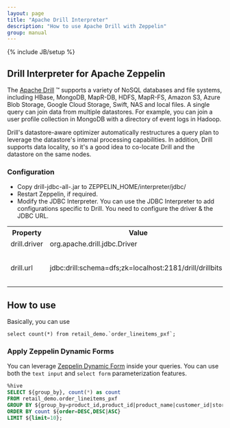 ```yaml
---
layout: page
title: "Apache Drill Interpreter"
description: "How to use Apache Drill with Zeppelin"
group: manual
---
```

{% include JB/setup %}

## Drill Interpreter for Apache Zeppelin
The [Apache Drill](http://drill.apache.org/) ™ supports a variety of NoSQL databases and file systems, including HBase, MongoDB, MapR-DB, HDFS, MapR-FS, Amazon S3, Azure Blob Storage, Google Cloud Storage, Swift, NAS and local files. A single query can join data from multiple datastores. For example, you can join a user profile collection in MongoDB with a directory of event logs in Hadoop.

Drill's datastore-aware optimizer automatically restructures a query plan to leverage the datastore's internal processing capabilities. In addition, Drill supports data locality, so it's a good idea to co-locate Drill and the datastore on the same nodes.

### Configuration

* Copy drill-jdbc-all-<VERSION>.jar to ZEPPELIN_HOME/interpreter/jdbc/
* Restart Zeppelin, if required.
* Modify the JDBC Interpreter.
You can use the JDBC Interpreter to add configurations specific to Drill.
You need to configure the driver & the JDBC URL.

<table class="table-configuration">
  <tr>
    <th>Property</th>
    <th>Value</th>
    <th>Description</th>
  </tr>
  <tr>
    <td>drill.driver</td>
    <td>org.apache.drill.jdbc.Driver</td>
    <td>JDBC Driver Class</td>
  </tr>
  <tr>
    <td>drill.url</td>
    <td>jdbc:drill:schema=dfs;zk=localhost:2181/drill/drillbits1</td>
    <td>This is a sample URL. Details on Drill JDBC URL @ https://drill.apache.org/docs/using-the-jdbc-driver</td>
  </tr>
</table>

## How to use
Basically, you can use

```%jdbc(drill)
select count(*) from retail_demo.`order_lineitems_pxf`;
```

### Apply Zeppelin Dynamic Forms
You can leverage [Zeppelin Dynamic Form]({{BASE_PATH}}/manual/dynamicform.html) inside your queries. You can use both the `text input` and `select form` parameterization features.

```sql
%hive
SELECT ${group_by}, count(*) as count
FROM retail_demo.order_lineitems_pxf
GROUP BY ${group_by=product_id,product_id|product_name|customer_id|store_id}
ORDER BY count ${order=DESC,DESC|ASC}
LIMIT ${limit=10};
```
